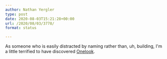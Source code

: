 ```yaml
---
author: Nathan Yergler
type: post
date: 2020-08-03T15:21:28+00:00
url: /2020/08/03/3778/
format: status

---
```


As someone who is easily distracted by naming rather than, uh, building, I'm a little terrified to have discovered [Onelook](https://onelook.com/).